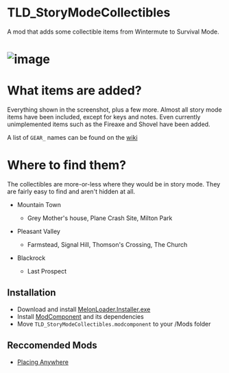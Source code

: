 # TLD_StoryModeCollectibles
A mod that adds some collectible items from Wintermute to Survival Mode.

# ![image](https://user-images.githubusercontent.com/102776369/162088567-3a22ec1d-741d-450a-af83-cb9377bd7980.png)

# What items are added?
Everything shown in the screenshot, plus a few more. Almost all story mode items have been included, except for keys and notes.
Even currently unimplemented items such as the Fireaxe and Shovel have been added.

A list of `GEAR_` names can be found on the [wiki](https://github.com/ds5678/TLD_StoryModeCollectibles/wiki)

# Where to find them?

The collectibles are more-or-less where they would be in story mode. They are fairly easy to find and aren't hidden at all.

- Mountain Town 
  - Grey Mother's house, Plane Crash Site, Milton Park

- Pleasant Valley 
  - Farmstead, Signal Hill, Thomson's Crossing, The Church

- Blackrock 
  - Last Prospect


## Installation
* Download and install [MelonLoader.Installer.exe](https://github.com/HerpDerpinstine/MelonLoader/releases/latest/download/MelonLoader.Installer.exe)
* Install [ModComponent](https://github.com/ds5678/ModComponent) and its dependencies
* Move `TLD_StoryModeCollectibles.modcomponent` to your /Mods folder

## Reccomended Mods
* [Placing Anywhere](https://github.com/Xpazeman/tld-placing-anywhere)
